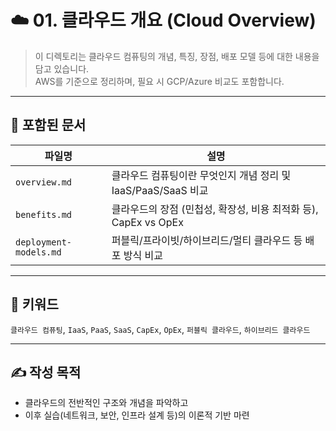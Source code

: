 # ☁️ 01. 클라우드 개요 (Cloud Overview)

> 이 디렉토리는 클라우드 컴퓨팅의 개념, 특징, 장점, 배포 모델 등에 대한 내용을 담고 있습니다.  
> AWS를 기준으로 정리하며, 필요 시 GCP/Azure 비교도 포함합니다.

---

## 📂 포함된 문서

| 파일명 | 설명 |
|--------|------|
| `overview.md` | 클라우드 컴퓨팅이란 무엇인지 개념 정리 및 IaaS/PaaS/SaaS 비교 |
| `benefits.md` | 클라우드의 장점 (민첩성, 확장성, 비용 최적화 등), CapEx vs OpEx |
| `deployment-models.md` | 퍼블릭/프라이빗/하이브리드/멀티 클라우드 등 배포 방식 비교 |

---

## 📌 키워드

`클라우드 컴퓨팅`, `IaaS`, `PaaS`, `SaaS`, `CapEx`, `OpEx`, `퍼블릭 클라우드`, `하이브리드 클라우드`

---

## ✍️ 작성 목적

- 클라우드의 전반적인 구조와 개념을 파악하고  
- 이후 실습(네트워크, 보안, 인프라 설계 등)의 이론적 기반 마련
